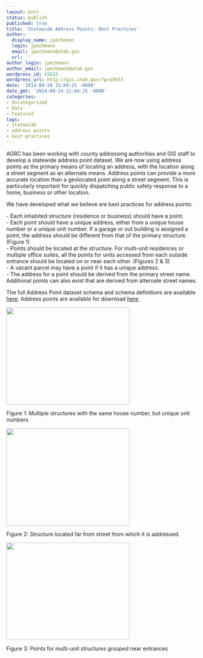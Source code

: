 ```yaml
---
layout: post
status: publish
published: true
title: 'Statewide Address Points: Best Practices'
author:
  display_name: jpechmann
  login: jpechmann
  email: jpechmann@utah.gov
  url: ''
author_login: jpechmann
author_email: jpechmann@utah.gov
wordpress_id: 15633
wordpress_url: http://gis.utah.gov/?p=15633
date: '2014-09-24 15:04:25 -0600'
date_gmt: '2014-09-24 21:04:25 -0600'
categories:
- Uncategorized
- Data
- Featured
tags:
- statewide
- address points
- best practices
---
```

<p>AGRC has been working with county addressing authorities and GIS staff to develop a statewide address point dataset.  We are now using address points as the primary means of locating an address, with the location along a street segment as an alternate means.  Address points can provide a more accurate location than a geolocated point along a street segment.  This is particularly important for quickly dispatching public safety response to a home, business or other location.  </p>
<p>We have developed what we believe are best practices for address points: </p>
<p>- Each inhabited structure (residence or business) should have a point.<br />
- Each point should have a unique address, either from a unique house number or a unique unit number.  If a garage or out building is assigned a point, the address should be different from that of the primary structure. (Figure 1)<br />
- Points should be located at the structure. For multi-unit residences or multiple office suites, all the points for units accessed from each outside entrance should be located on or near each other. (Figures 2 & 3)<br />
- A vacant parcel may have a point if it has a unique address.<br />
- The address for a point should be derived from the primary street name.  Additional points can also exist that are derived from alternate street names.</p>
<p>The full Address Point dataset schema and schema definitions are available <a href="https://docs.google.com/document/d/1eTgknNbA0UNXnyMDR5q9gFAm0-XtNYQpLLYPSZtCLTU/edit#">here</a>. Address points are available for download <a href="{{ "/data/location/address-data/" | prepend: site.baseurl }}">here</a>.</p>
<div class="caption caption-left pull-left"><a href="{{ "/downloads/Basemap.jpg" | prepend: site.baseurl }}"><img src="{{ "/images/Basemap.jpg" | prepend: site.baseurl }}" alt="" title="Basemap" width="325" height="256" class="size-full wp-image-15637" /></a><p class="caption-text">Figure 1: Multiple structures with the same house number, but unique unit numbers</p></div>
<div class="caption caption-left pull-left"><a href="{{ "/downloads/BasemapB.jpg" | prepend: site.baseurl }}"><img src="{{ "/images/BasemapB.jpg" | prepend: site.baseurl }}" alt="" title="BasemapB" width="325" height="256" class="size-full wp-image-15638" /></a><p class="caption-text">Figure 2: Structure located far from street from which it is addressed.</p></div>
<div class="caption caption-left pull-left"><a href="{{ "/downloads/BasemapC.jpg" | prepend: site.baseurl }}"><img src="{{ "/images/BasemapC.jpg" | prepend: site.baseurl }}" alt="" title="Unique Unit Numbers" width="325" height="256" class="size-full wp-image-15639" /></a><p class="caption-text">Figure 3: Points for multi-unit structures grouped near entrances</p></div>
